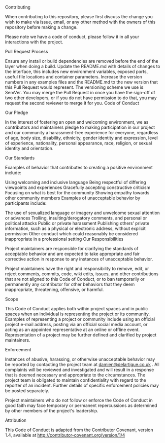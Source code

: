 Contributing

When contributing to this repository, please first discuss the change you wish to make via issue, email, or any other method with the owners of this repository before making a change.

Please note we have a code of conduct, please follow it in all your interactions with the project.

Pull Request Process

Ensure any install or build dependencies are removed before the end of the layer when doing a build.
Update the README.md with details of changes to the interface, this includes new environment variables, exposed ports, useful file locations and container parameters.
Increase the version numbers in any examples files and the README.md to the new version that this Pull Request would represent. The versioning scheme we use is SemVer.
You may merge the Pull Request in once you have the sign-off of two other developers, or if you do not have permission to do that, you may request the second reviewer to merge it for you.
Code of Conduct

Our Pledge

In the interest of fostering an open and welcoming environment, we as contributors and maintainers pledge to making participation in our project and our community a harassment-free experience for everyone, regardless of age, body size, disability, ethnicity, gender identity and expression, level of experience, nationality, personal appearance, race, religion, or sexual identity and orientation.

Our Standards

Examples of behavior that contributes to creating a positive environment include:

Using welcoming and inclusive language
Being respectful of differing viewpoints and experiences
Gracefully accepting constructive criticism
Focusing on what is best for the community
Showing empathy towards other community members
Examples of unacceptable behavior by participants include:

The use of sexualized language or imagery and unwelcome sexual attention or advances
Trolling, insulting/derogatory comments, and personal or political attacks
Public or private harassment
Publishing others' private information, such as a physical or electronic address, without explicit permission
Other conduct which could reasonably be considered inappropriate in a professional setting
Our Responsibilities

Project maintainers are responsible for clarifying the standards of acceptable behavior and are expected to take appropriate and fair corrective action in response to any instances of unacceptable behavior.

Project maintainers have the right and responsibility to remove, edit, or reject comments, commits, code, wiki edits, issues, and other contributions that are not aligned to this Code of Conduct, or to ban temporarily or permanently any contributor for other behaviors that they deem inappropriate, threatening, offensive, or harmful.

Scope

This Code of Conduct applies both within project spaces and in public spaces when an individual is representing the project or its community. Examples of representing a project or community include using an official project e-mail address, posting via an official social media account, or acting as an appointed representative at an online or offline event. Representation of a project may be further defined and clarified by project maintainers.

Enforcement

Instances of abusive, harassing, or otherwise unacceptable behavior may be reported by contacting the project team at damien@delartigue.co.uk . All complaints will be reviewed and investigated and will result in a response that is deemed necessary and appropriate to the circumstances. The project team is obligated to maintain confidentiality with regard to the reporter of an incident. Further details of specific enforcement policies may be posted separately.

Project maintainers who do not follow or enforce the Code of Conduct in good faith may face temporary or permanent repercussions as determined by other members of the project's leadership.

Attribution

This Code of Conduct is adapted from the Contributor Covenant, version 1.4, available at http://contributor-covenant.org/version/1/4